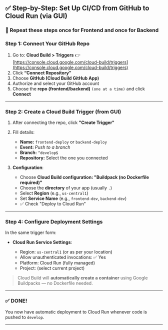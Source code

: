## ✅ Step-by-Step: Set Up CI/CD from GitHub to Cloud Run (via GUI)

### 🔁 Repeat these steps once for **Frontend** and once for **Backend**

### **Step 1: Connect Your GitHub Repo**

1. Go to: **Cloud Build > Triggers**
   👉 [https://console.cloud.google.com/cloud-build/triggers](https://console.cloud.google.com/cloud-build/triggers)
2. Click **“Connect Repository”**
3. Choose **GitHub (Cloud Build GitHub App)**
4. Authorize and select your GitHub account
5. Choose the **repo (frontend/backend)** `(one at a time)` and click **Connect**

---

### **Step 2: Create a Cloud Build Trigger (from GUI)**

1. After connecting the repo, click **"Create Trigger"**
2. Fill details:

   * **Name:** `frontend-deploy` or `backend-deploy`
   * **Event:** *Push to a branch*
   * **Branch:** `^develop$`
   * **Repository:** Select the one you connected
3. **Configuration**:

   * Choose **Cloud Build configuration: "Buildpack (no Dockerfile required)"**
   * Choose the **directory** of your app (usually `.`)
   * Select **Region** (e.g., `us-central1`)
   * Set **Service Name** (e.g., `frontend-dev`, `backend-dev`)
   * ✅ Check "Deploy to Cloud Run"

---

### **Step 4: Configure Deployment Settings**

In the same trigger form:

* **Cloud Run Service Settings**:

  * Region: `us-central1` (or as per your location)
  * Allow unauthenticated invocations: ✅ Yes
  * Platform: Cloud Run (fully managed)
  * Project: (select current project)

> Cloud Build will **automatically create a container** using Google Buildpacks — no Dockerfile needed.

---

### ✅ DONE!

You now have automatic deployment to Cloud Run whenever code is pushed to `develop`.

---
